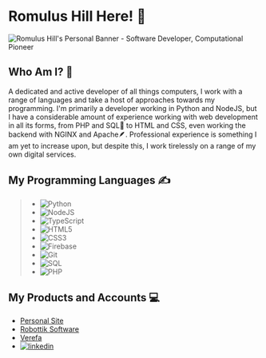 # Romulus Hill Here! 👋

<img src="https://github.com/romulushill/romulushill/blob/5a554e5ef9a4708549371284ea8f5be88e3dcb12/Romulus%20Hill.png" alt="Romulus Hill's Personal Banner - Software Developer, Computational Pioneer">

## Who Am I? 💁

A dedicated and active developer of all things computers, I work with a range of languages and take a host of approaches towards my programming. I'm primarily a developer working in Python and NodeJS, but I have a considerable amount of experience working with web development in all its forms, from PHP and SQL🐬 to HTML and CSS, even working the backend with NGINX and Apache🪶. Professional experience is something I am yet to increase upon, but despite this, I work tirelessly on a range of my own digital services.

## My Programming Languages ✍️
> - ![Python](https://img.shields.io/badge/Python-4B8BBE?style=for-the-badge&logo=Python&logoColor=white)
> - ![NodeJS](https://img.shields.io/badge/Node%20js-3c873a?style=for-the-badge&logo=nodedotjs&logoColor=white)
> - ![TypeScript](https://img.shields.io/badge/TypeScript-007acc?style=for-the-badge&logo=TypeScript&logoColor=white)
> - ![HTML5](https://img.shields.io/badge/HTML5-E34F26?style=for-the-badge&logo=HTML5&logoColor=white)
> - ![CSS3](https://img.shields.io/badge/CSS3-1572B6?style=for-the-badge&logo=CSS3&logoColor=white)
> - ![Firebase](https://img.shields.io/badge/Firebase-ffca28?style=for-the-badge&logo=Firebase&logoColor=white)
> - ![Git](https://img.shields.io/badge/Git-E44C30?style=for-the-badge&logo=Git&logoColor=white)
> - ![SQL](https://img.shields.io/badge/MySQL-005C84?style=for-the-badge&logo=mysql&logoColor=white)
> - ![PHP](https://img.shields.io/badge/PHP-777BB4?style=for-the-badge&logo=PHP&logoColor=white)

## My Products and Accounts 💻


- <a href="https://romulushill.co.uk/">Personal Site</a>
- <a href="https://robottik.com/">Robottik Software</a>
- <a href="https://verefa.com/">Verefa</a>
- <a href="https://www.linkedin.com/in/romulushill/">![linkedin](https://img.shields.io/badge/Linkedin-000000?style=for-the-badge&logo=Linkedin&logoColor=white)</a>
